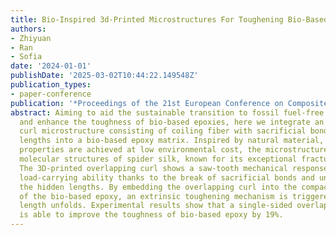 ```yaml
---
title: Bio-Inspired 3d-Printed Microstructures For Toughening Bio-Based Epoxy Matrix
authors:
- Zhiyuan
- Ran
- Sofia
date: '2024-01-01'
publishDate: '2025-03-02T10:44:22.149548Z'
publication_types:
- paper-conference
publication: '*Proceedings of the 21st European Conference on Composite Materials*'
abstract: Aiming to aid the sustainable transition to fossil fuel-free epoxy materials
  and enhance the toughness of bio-based epoxies, here we integrate an overlapping
  curl microstructure consisting of coiling fiber with sacrificial bonds and hidden
  lengths into a bio-based epoxy matrix. Inspired by natural material, where exceptional
  properties are achieved at low environmental cost, the microstructure mimics the
  molecular structures of spider silk, known for its exceptional fracture resistance.
  The 3D-printed overlapping curl shows a saw-tooth mechanical response with continuous
  load-carrying ability thanks to the break of sacrificial bonds and unfolding of
  the hidden lengths. By embedding the overlapping curl into the compact-tension configuration
  of the bio-based epoxy, an extrinsic toughening mechanism is triggered as the hidden
  length unfolds. Experimental results show that a single-sided overlapping curl structure
  is able to improve the toughness of bio-based epoxy by 19%.
---
```

